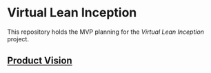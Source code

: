 # Virtual Lean Inception
This repository holds the MVP planning for the *Virtual Lean Inception* project.

## [Product Vision](./product_vision.md)
